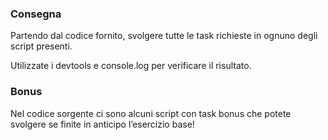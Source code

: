 ### Consegna
Partendo dal codice fornito, svolgere tutte le task richieste in ognuno degli script presenti.

Utilizzate i devtools e console.log per verificare il risultato.
### Bonus
Nel codice sorgente ci sono alcuni script con task bonus che potete svolgere se finite in anticipo l’esercizio base!